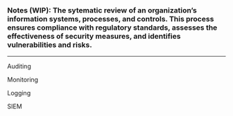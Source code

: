 ### Notes (WIP): The sytematic review of an organization’s information systems, processes, and controls. This process ensures compliance with regulatory standards, assesses the effectiveness of security measures, and identifies vulnerabilities and risks.

---

Auditing

Monitoring

Logging

SIEM
